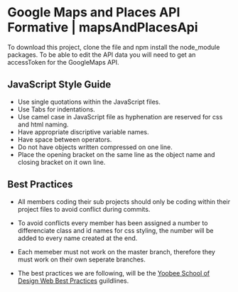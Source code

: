# Google Maps and Places API Formative | mapsAndPlacesApi

To download this project, clone the file and npm install the node_module packages. 
To be able to edit the API data you will need to get an accessToken for the GoogleMaps API.

## JavaScript Style Guide
- Use single quotations within the JavaScript files.
- Use Tabs for indentations.
- Use camel case in JavaScript file as hyphenation are reserved for css and html naming.
- Have appropriate discriptive variable names.
- Have space between operators.
- Do not have objects written compressed on one line.
- Place the opening bracket on the same line as the object name and closing bracket on it own line.


## Best Practices
- All members coding their sub projects should only be coding within their project files to avoid conflict during commits.
- To avoid conflicts every member has been assigned a number to differenciate class and id names for css styling, the number will be added to every name created at the end. 
- Each memeber must not work on the master branch, therefore they must work on their own seperate branches.

- The best practices we are following, will be the [Yoobee School of Design Web Best Practices](http://handlebarsjs.com/) guildlines.  

